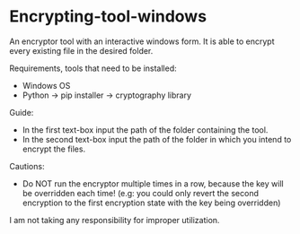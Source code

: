 # Encrypting-tool-windows
An encryptor tool with an interactive windows form. It is able to encrypt every existing file in the desired folder.

Requirements, tools that need to be installed:
- Windows OS
- Python -> pip installer -> cryptography library

Guide:
- In the first text-box input the path of the folder containing the tool.
- In the second text-box input the path of the folder in which you intend to encrypt the files.

Cautions:
- Do NOT run the encryptor multiple times in a row, because the key will be overridden each time!
(e.g: you could only revert the second encryption to the first encryption state with the key being overridden)

I am not taking any responsibility for improper utilization.
